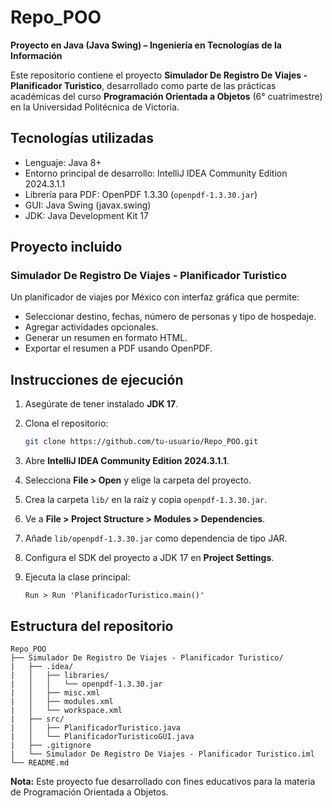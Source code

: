 # Repo_POO

**Proyecto en Java (Java Swing) – Ingeniería en Tecnologías de la Información**

Este repositorio contiene el proyecto **Simulador De Registro De Viajes - Planificador Turistico**, desarrollado como parte de las prácticas académicas del curso **Programación Orientada a Objetos** (6° cuatrimestre) en la Universidad Politécnica de Victoria.

## Tecnologías utilizadas

* Lenguaje: Java 8+
* Entorno principal de desarrollo: IntelliJ IDEA Community Edition 2024.3.1.1
* Librería para PDF: OpenPDF 1.3.30 (`openpdf-1.3.30.jar`)
* GUI: Java Swing (javax.swing)
* JDK: Java Development Kit 17

## Proyecto incluido

### Simulador De Registro De Viajes - Planificador Turistico

Un planificador de viajes por México con interfaz gráfica que permite:

* Seleccionar destino, fechas, número de personas y tipo de hospedaje.
* Agregar actividades opcionales.
* Generar un resumen en formato HTML.
* Exportar el resumen a PDF usando OpenPDF.

## Instrucciones de ejecución

1. Asegúrate de tener instalado **JDK 17**.
2. Clona el repositorio:

   ```bash
   git clone https://github.com/tu-usuario/Repo_POO.git
   ```
3. Abre **IntelliJ IDEA Community Edition 2024.3.1.1**.
4. Selecciona **File > Open** y elige la carpeta del proyecto.
5. Crea la carpeta `lib/` en la raíz y copia `openpdf-1.3.30.jar`.
6. Ve a **File > Project Structure > Modules > Dependencies**.
7. Añade `lib/openpdf-1.3.30.jar` como dependencia de tipo JAR.
8. Configura el SDK del proyecto a JDK 17 en **Project Settings**.
9. Ejecuta la clase principal:

   ```
   Run > Run 'PlanificadorTuristico.main()'
   ```

## Estructura del repositorio

```
Repo_POO
├── Simulador De Registro De Viajes - Planificador Turistico/
|   ├── .idea/
|   │   ├── libraries/
|   │   │   └── openpdf-1.3.30.jar
|   │   ├── misc.xml
|   │   ├── modules.xml
|   │   └── workspace.xml
|   ├── src/
|   │   ├── PlanificadorTuristico.java
|   │   └── PlanificadorTuristicoGUI.java
|   ├── .gitignore
|   └── Simulador De Registro De Viajes - Planificador Turistico.iml
└── README.md
```
**Nota:** Este proyecto fue desarrollado con fines educativos para la materia de Programación Orientada a Objetos.

